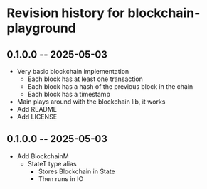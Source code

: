 # Revision history for blockchain-playground

## 0.1.0.0 -- 2025-05-03

- Very basic blockchain implementation
  - Each block has at least one transaction
  - Each block has a hash of the previous block in the chain
  - Each block has a timestamp
- Main plays around with the blockchain lib, it works
- Add README
- Add LICENSE

## 0.1.0.0 -- 2025-05-03

- Add BlockchainM
  - StateT type alias
    - Stores Blockchain in State
	- Then runs in IO
